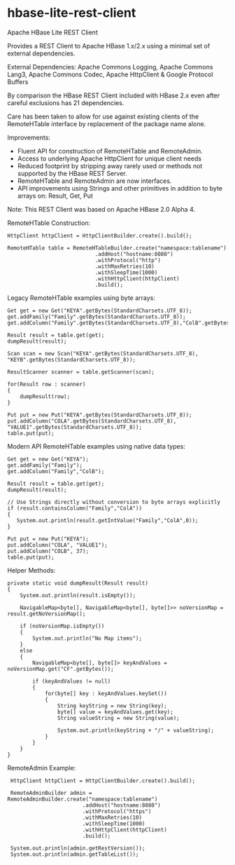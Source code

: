 # hbase-lite-rest-client
Apache HBase Lite REST Client 

Provides a REST Client to Apache HBase 1.x/2.x using a minimal set of external dependencies.

External Dependencies: Apache Commons Logging, Apache Commons Lang3, Apache Commons Codec, Apache HttpClient & Google Protocol Buffers

By comparison the HBase REST Client included with HBase 2.x even after careful exclusions has 21 dependencies.
 
Care has been taken to allow for use against existing clients of the RemoteHTable interface by replacement of the package name alone.  

Improvements:

   * Fluent API for construction of RemoteHTable and RemoteAdmin.
   * Access to underlying Apache HttpClient for unique client needs
   * Reduced footprint by stripping away rarely used or methods not supported by the HBase REST Server.
   * RemoteHTable and RemoteAdmin are now interfaces.
   * API improvements using Strings and other primitives in addition to byte arrays on: Result, Get, Put
   

Note: This REST Client was based on Apache HBase 2.0 Alpha 4.

RemoteHTable Construction:

```
HttpClient httpClient = HttpClientBuilder.create().build();
            
RemoteHTable table = RemoteHTableBuilder.create("namespace:tablename")
                            .addHost("hostname:8080")
                            .withProtocol("http")
                            .withMaxRetries(10)
                            .withSleepTime(1000)
                            .withHttpClient(httpClient)
                            .build();
```
  
Legacy RemoteHTable examples using byte arrays:

```
Get get = new Get("KEYA".getBytes(StandardCharsets.UTF_8));
get.addFamily("Family".getBytes(StandardCharsets.UTF_8));
get.addColumn("Family".getBytes(StandardCharsets.UTF_8),"ColB".getBytes(StandardCharsets.UTF_8));
  
Result result = table.get(get);
dumpResult(result);

Scan scan = new Scan("KEYA".getBytes(StandardCharsets.UTF_8), "KEYB".getBytes(StandardCharsets.UTF_8));
        
ResultScanner scanner = table.getScanner(scan);
        
for(Result row : scanner)
{
    dumpResult(row);
}

Put put = new Put("KEYA".getBytes(StandardCharsets.UTF_8));
put.addColumn("COLA".getBytes(StandardCharsets.UTF_8), "VALUE1".getBytes(StandardCharsets.UTF_8));
table.put(put);
```

Modern API RemoteHTable examples using native data types:

```
Get get = new Get("KEYA");
get.addFamily("Family");
get.addColumn("Family","ColB");
        
Result result = table.get(get);
dumpResult(result);

// Use Strings directly without conversion to byte arrays explicitly
if (result.containsColumn("Family","ColA")) 
{
   System.out.println(result.getIntValue("Family","ColA",0));
}

Put put = new Put("KEYA");
put.addColumn("COLA", "VALUE1");
put.addColumn("COLB", 37);
table.put(put);
```

Helper Methods:

```
private static void dumpResult(Result result)
{
    System.out.println(result.isEmpty());

    NavigableMap<byte[], NavigableMap<byte[], byte[]>> noVersionMap = result.getNoVersionMap();
    
    if (noVersionMap.isEmpty())
    {
        System.out.println("No Map items");
    }
    else
    {
        NavigableMap<byte[], byte[]> keyAndValues = noVersionMap.get("CF".getBytes());
        
        if (keyAndValues != null)
        {
            for(byte[] key : keyAndValues.keySet())
            {
                String keyString = new String(key);
                byte[] value = keyAndValues.get(key);
                String valueString = new String(value);
                
                System.out.println(keyString + "/" + valueString);
            }
        }
    }
}
```

RemoteAdmin Example:

```
 HttpClient httpClient = HttpClientBuilder.create().build();
            
 RemoteAdminBuilder admin = RemoteAdminBuilder.create("namespace:tablename")
                        .addHost("hostname:8080")
                        .withProtocol("https")
                        .withMaxRetries(10)
                        .withSleepTime(1000)
                        .withHttpClient(httpClient)
                        .build();

 System.out.println(admin.getRestVersion());
 System.out.println(admin.getTableList());                      
```
